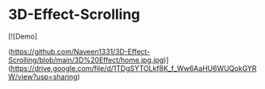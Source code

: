 # 3D-Effect-Scrolling


[![Demo]

(https://github.com/Naveen1331/3D-Effect-Scrolling/blob/main/3D%20Effect/home.jpg.jpg)](https://drive.google.com/file/d/1TDgSYTOLkf8K_f_Ww6AaHU6WUQokGYRW/view?usp=sharing)
